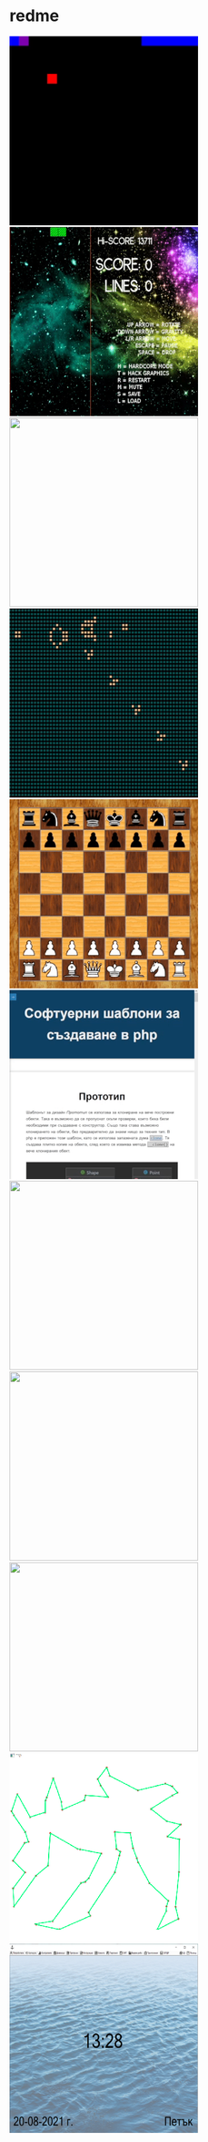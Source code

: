 # redme
<img src="snake.gif" width="332" height="332">
<img src="tetris.gif" width="332" height="332">
<img src="mandelbrot.gif" width="332" height="332">
<img src="conway.gif" width="332" height="332">
<img src="chess.gif" width="332" height="332">
<img src="php.gif" width="332" height="332">
<img src="mannequin.gif" width="332" height="332">
<img src="hangul.gif" width="332" height="332">
<img src="ball.gif" width="332" height="332">
<img src="tsp.gif" width="332" height="332">
<img src="port.png" width="332" height="332">
